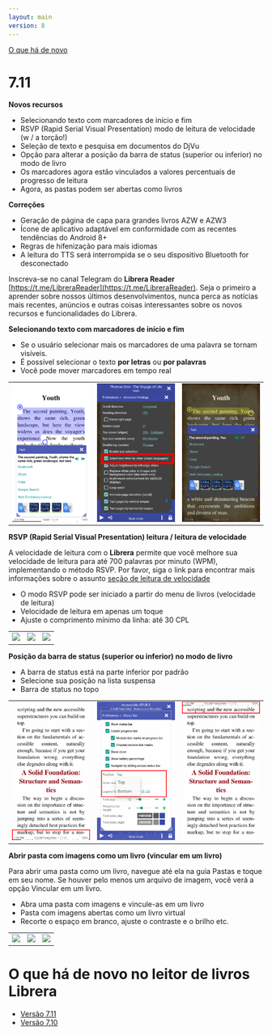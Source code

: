 ```yaml
---
layout: main
version: 8
---
```

[O que há de novo](/wiki/what-is-new/pt)

# 7.11

**Novos recursos**

* Selecionando texto com marcadores de início e fim
* RSVP (Rapid Serial Visual Presentation) modo de leitura de velocidade (w / a torção!)
* Seleção de texto e pesquisa em documentos do DjVu
* Opção para alterar a posição da barra de status (superior ou inferior) no modo de livro
* Os marcadores agora estão vinculados a valores percentuais de progresso de leitura
* Agora, as pastas podem ser abertas como livros

**Correções**

* Geração de página de capa para grandes livros AZW e AZW3
* Ícone de aplicativo adaptável em conformidade com as recentes tendências do Android 8+
* Regras de hifenização para mais idiomas
* A leitura do TTS será interrompida se o seu dispositivo Bluetooth for desconectado

Inscreva-se no canal Telegram do **Librera Reader** [https://t.me/LibreraReader](https://t.me/LibreraReader). Seja o primeiro a aprender sobre nossos últimos desenvolvimentos, nunca perca as notícias mais recentes, anúncios e outras coisas interessantes sobre os novos recursos e funcionalidades do Librera.

**Selecionando texto com marcadores de início e fim**

* Se o usuário selecionar mais os marcadores de uma palavra se tornam visíveis.
* É possível selecionar o texto **por letras** ou **por palavras**
* Você pode mover marcadores em tempo real

||||
|-|-|-|
|![](4.png)|![](5.png)|![](6.png)|


**RSVP (Rapid Serial Visual Presentation) leitura / leitura de velocidade**

A velocidade de leitura com o **Librera** permite que você melhore sua velocidade de leitura para até 700 palavras por minuto (WPM), implementando o método RSVP.
Por favor, siga o link para encontrar mais informações sobre o assunto [seção de leitura de velocidade](/wiki/manual/Rapid-Serial-Visual-Presentation/pt)


* O modo RSVP pode ser iniciado a partir do menu de livros (velocidade de leitura)
* Velocidade de leitura em apenas um toque
* Ajuste o comprimento mínimo da linha: até 30 CPL

||||
|-|-|-|
|![](/wiki/manual/Rapid-Serial-Visual-Presentation/1.png)|![](/wiki/manual/Rapid-Serial-Visual-Presentation/2.png)|![](/wiki/manual/Rapid-Serial-Visual-Presentation/3.png)|

**Posição da barra de status (superior ou inferior) no modo de livro**

* A barra de status está na parte inferior por padrão
* Selecione sua posição na lista suspensa
* Barra de status no topo

||||
|-|-|-|
|![](1.png)|![](2.png)|![](3.png)|


**Abrir pasta com imagens como um livro (vincular em um livro)**

Para abrir uma pasta como um livro, navegue até ela na guia Pastas e toque em seu nome. Se houver pelo menos um arquivo de imagem, você verá a opção Vincular em um livro.


* Abra uma pasta com imagens e vincule-as em um livro
* Pasta com imagens abertas como um livro virtual
* Recorte o espaço em branco, ajuste o contraste e o brilho etc.

||||
|-|-|-|
|![](/wiki/manual/Open-Folder-With-Images-As-A-Book/1.png)|![](/wiki/manual/Open-Folder-With-Images-As-A-Book/2.png)|![](/wiki/manual/Open-Folder-With-Images-As-A-Book/3.png)|


# O que há de novo no leitor de livros Librera

* [Versão 7.11](/wiki/what-is-new/7.11/pt)
* [Versão 7.10](/wiki/what-is-new/7.10/pt)


